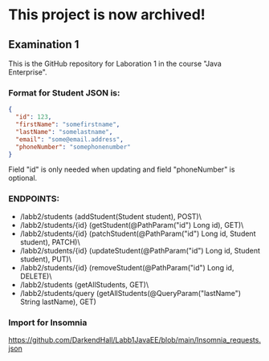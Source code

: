 # This project is now archived!

## Examination 1

This is the GitHub repository for Laboration 1 in the course "Java Enterprise".

### Format for Student JSON is:

```json
{
  "id": 123,
  "firstName": "somefirstname",
  "lastName": "somelastname",
  "email": "some@email.address",
  "phoneNumber": "somephonenumber"
}
```

Field "id" is only needed when updating and field "phoneNumber" is optional.

### ENDPOINTS:

- /labb2/students         (addStudent(Student student), POST)\
- /labb2/students/{id}    (getStudent(@PathParam("id") Long id), GET)\
- /labb2/students/{id}    (patchStudent(@PathParam("id") Long id, Student student), PATCH)\
- /labb2/students/{id}    (updateStudent(@PathParam("id") Long id, Student student), PUT)\
- /labb2/students/{id}    (removeStudent(@PathParam("id") Long id, DELETE)\
- /labb2/students         (getAllStudents, GET)\
- /labb2/students/query   (getAllStudents(@QueryParam("lastName") String lastName), GET)

### Import for Insomnia

https://github.com/DarkendHall/Labb1JavaEE/blob/main/Insomnia_requests.json
